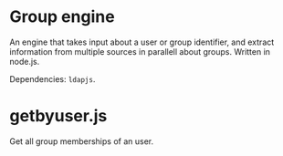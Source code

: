 # Group engine

An engine that takes input about a user or group identifier, and extract information from multiple sources in parallell about groups.
Written in node.js.

Dependencies: `ldapjs`.




# getbyuser.js

Get all group memberships of an user.




